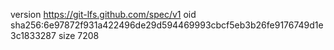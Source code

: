 version https://git-lfs.github.com/spec/v1
oid sha256:6e97872f931a422496de29d594469993cbcf5eb3b26fe9176749d1e3c1833287
size 7208
